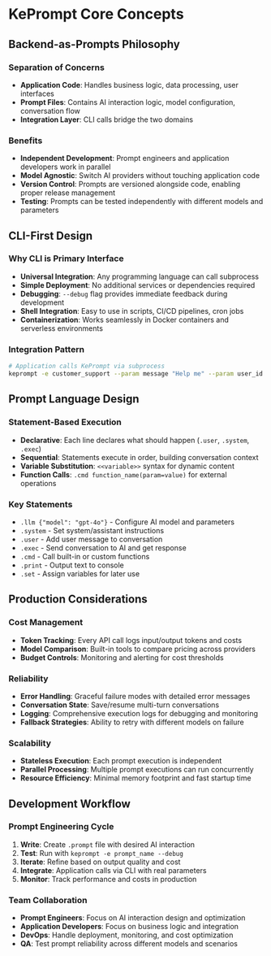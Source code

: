 # KePrompt Core Concepts

## Backend-as-Prompts Philosophy

### Separation of Concerns
- **Application Code**: Handles business logic, data processing, user interfaces
- **Prompt Files**: Contains AI interaction logic, model configuration, conversation flow
- **Integration Layer**: CLI calls bridge the two domains

### Benefits
- **Independent Development**: Prompt engineers and application developers work in parallel
- **Model Agnostic**: Switch AI providers without touching application code
- **Version Control**: Prompts are versioned alongside code, enabling proper release management
- **Testing**: Prompts can be tested independently with different models and parameters

## CLI-First Design

### Why CLI is Primary Interface
- **Universal Integration**: Any programming language can call subprocess
- **Simple Deployment**: No additional services or dependencies required
- **Debugging**: `--debug` flag provides immediate feedback during development
- **Shell Integration**: Easy to use in scripts, CI/CD pipelines, cron jobs
- **Containerization**: Works seamlessly in Docker containers and serverless environments

### Integration Pattern
```bash
# Application calls KePrompt via subprocess
keprompt -e customer_support --param message "Help me" --param user_id "123"
```

## Prompt Language Design

### Statement-Based Execution
- **Declarative**: Each line declares what should happen (`.user`, `.system`, `.exec`)
- **Sequential**: Statements execute in order, building conversation context
- **Variable Substitution**: `<<variable>>` syntax for dynamic content
- **Function Calls**: `.cmd function_name(param=value)` for external operations

### Key Statements
- `.llm {"model": "gpt-4o"}` - Configure AI model and parameters
- `.system` - Set system/assistant instructions
- `.user` - Add user message to conversation
- `.exec` - Send conversation to AI and get response
- `.cmd` - Call built-in or custom functions
- `.print` - Output text to console
- `.set` - Assign variables for later use

## Production Considerations

### Cost Management
- **Token Tracking**: Every API call logs input/output tokens and costs
- **Model Comparison**: Built-in tools to compare pricing across providers
- **Budget Controls**: Monitoring and alerting for cost thresholds

### Reliability
- **Error Handling**: Graceful failure modes with detailed error messages
- **Conversation State**: Save/resume multi-turn conversations
- **Logging**: Comprehensive execution logs for debugging and monitoring
- **Fallback Strategies**: Ability to retry with different models on failure

### Scalability
- **Stateless Execution**: Each prompt execution is independent
- **Parallel Processing**: Multiple prompt executions can run concurrently
- **Resource Efficiency**: Minimal memory footprint and fast startup time

## Development Workflow

### Prompt Engineering Cycle
1. **Write**: Create `.prompt` file with desired AI interaction
2. **Test**: Run with `keprompt -e prompt_name --debug`
3. **Iterate**: Refine based on output quality and cost
4. **Integrate**: Application calls via CLI with real parameters
5. **Monitor**: Track performance and costs in production

### Team Collaboration
- **Prompt Engineers**: Focus on AI interaction design and optimization
- **Application Developers**: Focus on business logic and integration
- **DevOps**: Handle deployment, monitoring, and cost optimization
- **QA**: Test prompt reliability across different models and scenarios
